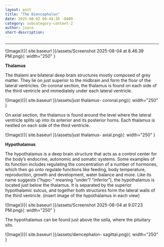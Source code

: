 ```yaml
---
layout: post
title: "The Diencephalon"
date: 2025-08-02 08:44:38 -0400
category: subcategory-content-2
author: joyce
short-description: 
---
```


-----

![Image]({{ site.baseurl }}/assets/Screenshot 2025-08-04 at 8.46.39 PM.png){: width="250" }

<b> Thalamus </b>

The thalami are bilateral deep brain structures mostly composed of grey matter. 
They lie on just superior to the midbrain and form the floor of the lateral ventricles.
On coronal section, the thalamus is found on each side of the third ventricle and immediately under each lateral ventricle. 

![Image]({{ site.baseurl }}/assets/just thalamus- coronal.png){: width="250" }

On axial section, the thalamus is found around the level where the lateral ventricle splits up into its anterior and its posterior horns. 
Each thalamus is nestled on each side of the third ventricle.

![Image]({{ site.baseurl }}/assets/just thalamus- axial.png){: width="250" }

<b> Hypothalamus </b>

The hypothalamus is a deep brain structure that acts as a control center for the body’s endocrine, autonomic and somatic systems. 
Some examples of its function includes regulating the concentration of a number of hormones, which then go onto regulate functions like feeding, body temperature, reproduction, growth and development, water balance and more.
Like its name suggests (“hypo-” meaning “under”/ “inferior”), the hypothalamus is located just below the thalamus. 
It is separated by the superior hypothalamic sulcus, and together both structures form the lateral walls of the third ventricle. 
(insert image of the hypothalamus in each view)

![Image]({{ site.baseurl }}/assets/Screenshot 2025-08-04 at 9.07.23 PM.png){: width="250" }

The hypothalamus can be found just above the sella, where the pituitary sits. 

![Image]({{ site.baseurl }}/assets/diencephalon- sagittal.png){: width="250" }


